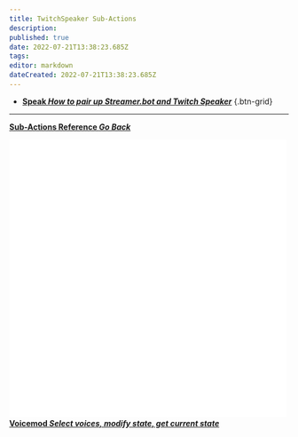 ```yaml
---
title: TwitchSpeaker Sub-Actions
description: 
published: true
date: 2022-07-21T13:38:23.685Z
tags: 
editor: markdown
dateCreated: 2022-07-21T13:38:23.685Z
---
```


* [<i class="mdi mdi-microphone text--twitch"></i>**Speak *How to pair up Streamer.bot and Twitch Speaker***](/en/Sub-Actions/PolyPop/Trigger-Alert)
{.btn-grid}

---

<section class="btn-grid my-5">

  [<i class="mdi mdi-chevron-left"></i>**Sub-Actions Reference *Go Back***](/en/Sub-Actions)

  [<img src="/logos/voicemod.png"/> **Voicemod *Select voices, modify state, get current state***](/en/Sub-Actions/OBS)

</section>
